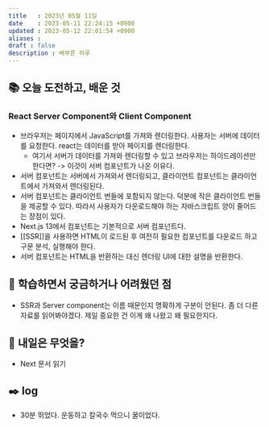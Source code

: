 ```yaml
---
title   : 2023년 05월 11일 
date    : 2023-05-11 22:24:15 +0900
updated : 2023-05-12 22:01:54 +0900
aliases : 
draft : false
description : 배부른 하루
---
```

## 📚 오늘 도전하고, 배운 것

### React Server Component와 Client Component

- 브라우저는 페이지에서 JavaScript를 가져와 렌더링한다. 사용자는 서버에 데이터를 요청한다. react는 데이터를 받아 페이지를 렌더링한다. 
  - 여기서 서버가 데이터를 가져와 렌더링할 수 있고 브라우저는 하이드레이션만 한다면? -> 이것이 서버 컴포넌트가 나온 이유다.
- 서버 컴포넌트는 서버에서 가져와서 렌더링되고, 클라이언트 컴포넌트는 클라이언트에서 가져와서 렌더링된다. 
- 서버 컴포넌트는 클라이언트 번들에 포함되지 않는다. 덕분에 작은 클라이언트 번들을 제공할 수 있다. 따라서 사용자가 다운로드해야 하는 자바스크립트 양이 줄어드는 장점이 있다.
- Next.js 13에서 컴포넌트는 기본적으로 서버 컴포넌트다.
- [[SSR]]을 사용하면 HTML이 로드된 후 여전히 필요한 컴포넌트를 다운로드 하고 구문 분석, 실행해야 한다.
- 서버 컴포넌트는 HTML을 반환하는 대신 렌더링 UI에 대한 설명을 반환한다.

## 🤔 학습하면서 궁금하거나 어려웠던 점

- SSR과 Server component는 이름 때문인지 명확하게 구분이 안된다. 좀 더 다른 자료를 읽어봐야겠다. 제일 중요한 건 이게 왜 나왔고 왜 필요한지다.

## 🌅 내일은 무엇을?
- Next 문서 읽기

## ✒️ log
- 30분 뛰었다. 운동하고 칼국수 먹으니 꿀이었다.
